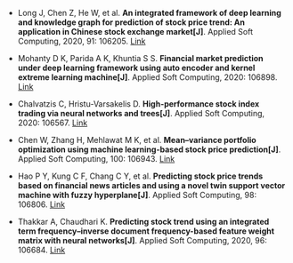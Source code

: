 * Long J, Chen Z, He W, et al. <b>An integrated framework of deep learning and knowledge graph for prediction of stock price trend: An application in Chinese stock exchange market[J]</b>. Applied Soft Computing, 2020, 91: 106205. [Link](https://www.sciencedirect.com/science/article/abs/pii/S1568494620301459)

* Mohanty D K, Parida A K, Khuntia S S. <b>Financial market prediction under deep learning framework using auto encoder and kernel extreme learning machine[J]</b>. Applied Soft Computing, 2020: 106898. [Link](https://www.sciencedirect.com/science/article/abs/pii/S156849462030836X)

* Chalvatzis C, Hristu-Varsakelis D. <b>High-performance stock index trading via neural networks and trees[J]</b>. Applied Soft Computing, 2020: 106567. [Link](https://www.sciencedirect.com/science/article/abs/pii/S1568494620305056)

* Chen W, Zhang H, Mehlawat M K, et al. <b>Mean–variance portfolio optimization using machine learning-based stock price prediction[J]</b>. Applied Soft Computing, 100: 106943. [Link](https://www.sciencedirect.com/science/article/abs/pii/S1568494620308814)

* Hao P Y, Kung C F, Chang C Y, et al. <b>Predicting stock price trends based on financial news articles and using a novel twin support vector machine with fuzzy hyperplane[J]</b>. Applied Soft Computing, 98: 106806. [Link](https://www.sciencedirect.com/science/article/abs/pii/S1568494620307444)

* Thakkar A, Chaudhari K. <b>Predicting stock trend using an integrated term frequency–inverse document frequency-based feature weight matrix with neural networks[J]</b>. Applied Soft Computing, 2020, 96: 106684. [Link](https://www.sciencedirect.com/science/article/abs/pii/S1568494620306220)
